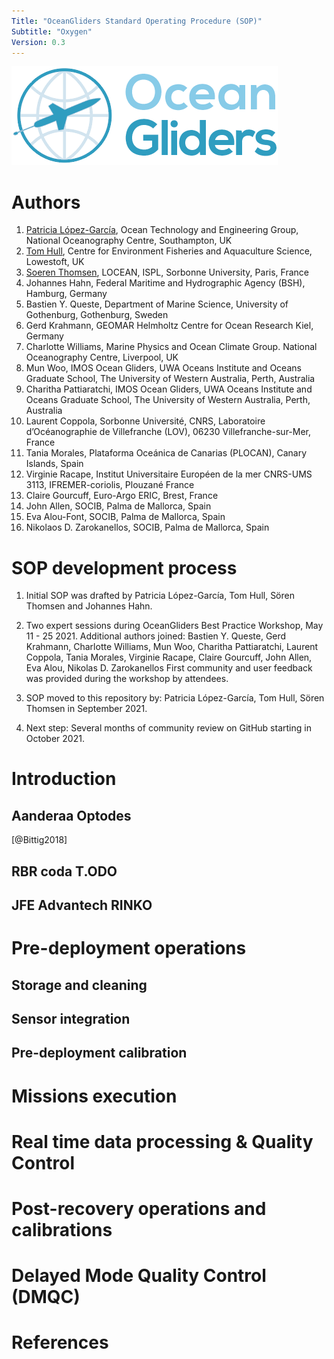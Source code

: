 ```yaml
---
Title: "OceanGliders Standard Operating Procedure (SOP)"
Subtitle: "Oxygen"
Version: 0.3
---
```


![](images/logo-ocean-gliders.png)

# Authors
1) [Patricia López-García](https://github.com/patricialg), Ocean Technology and Engineering Group, National Oceanography Centre, Southampton, UK
2) [Tom Hull](https://github.com/tomhull), Centre for Environment Fisheries and Aquaculture Science, Lowestoft, UK
3) [Soeren Thomsen](https://github.com/soerenthomsen), LOCEAN, ISPL, Sorbonne University, Paris, France
4) Johannes Hahn, Federal Maritime and Hydrographic Agency (BSH), Hamburg, Germany
5) Bastien Y. Queste, Department of Marine Science, University of Gothenburg, Gothenburg, Sweden
6) Gerd Krahmann, GEOMAR Helmholtz Centre for Ocean Research Kiel, Germany 
7) Charlotte Williams, Marine Physics and Ocean Climate Group. National Oceanography Centre, Liverpool, UK
8) Mun Woo, IMOS Ocean Gliders, UWA Oceans Institute and Oceans Graduate School, The University of Western Australia, Perth, Australia
9) Charitha Pattiaratchi, IMOS Ocean Gliders, UWA Oceans Institute and Oceans Graduate School, The University of Western Australia, Perth, Australia
10) Laurent Coppola, Sorbonne Université, CNRS, Laboratoire d’Océanographie de Villefranche (LOV), 06230 Villefranche-sur-Mer, France 
11) Tania Morales, Plataforma Oceánica de Canarias (PLOCAN), Canary Islands, Spain
12) Virginie Racape, Institut Universitaire Européen de la mer CNRS-UMS 3113, IFREMER-coriolis, Plouzané France
13) Claire Gourcuff, Euro-Argo ERIC, Brest, France
14) John Allen, SOCIB, Palma de Mallorca, Spain
15) Eva Alou-Font, SOCIB, Palma de Mallorca, Spain
16) Nikolaos D. Zarokanellos, SOCIB, Palma de Mallorca, Spain

# SOP development process

1) Initial SOP was drafted by Patricia López-García, Tom Hull, Sören Thomsen and Johannes Hahn.

2) Two expert sessions during OceanGliders Best Practice Workshop, May 11 - 25 2021. 
Additional authors joined: Bastien Y. Queste, Gerd Krahmann, Charlotte Williams, Mun Woo, Charitha Pattiaratchi, Laurent Coppola, Tania Morales, Virginie Racape, Claire Gourcuff, John Allen, Eva Alou, Nikolas D. Zarokanellos 
First community and  user feedback was provided during the workshop by attendees. 

3) SOP moved to this repository by: Patricia López-García, Tom Hull, Sören Thomsen in September 2021.

4) Next step: Several months of community review on GitHub starting in October 2021.

# Introduction

## Aanderaa Optodes

[@Bittig2018]

## RBR coda T.ODO

## JFE Advantech RINKO

# Pre-deployment operations

## Storage and cleaning

## Sensor integration

## Pre-deployment calibration

# Missions execution

# Real time data processing & Quality Control

# Post-recovery operations and calibrations

# Delayed Mode Quality Control (DMQC)

# References
